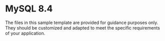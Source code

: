 # MySQL 8.4
The files in this sample template are provided for guidance purposes only. They should be customized and adapted to meet the specific requirements of your application.
